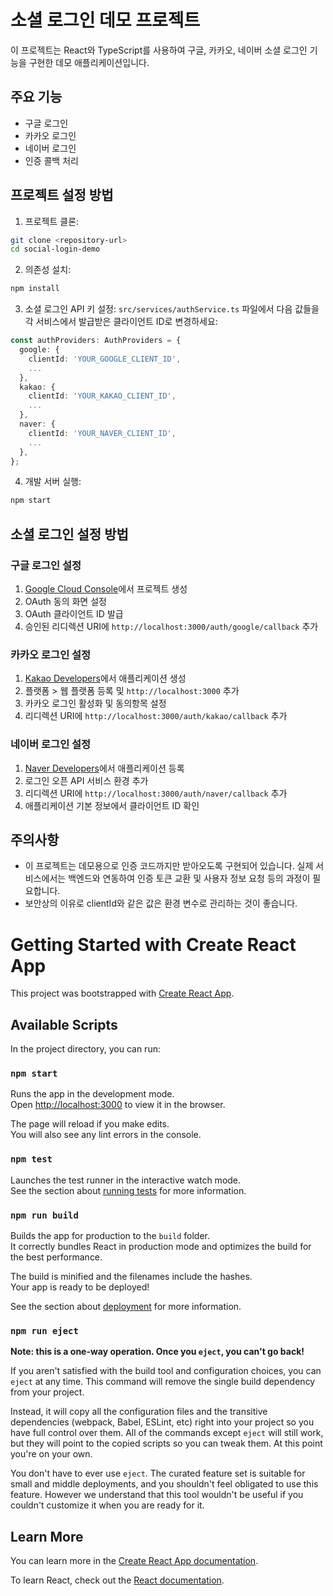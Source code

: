 # 소셜 로그인 데모 프로젝트

이 프로젝트는 React와 TypeScript를 사용하여 구글, 카카오, 네이버 소셜 로그인 기능을 구현한 데모 애플리케이션입니다.

## 주요 기능

- 구글 로그인
- 카카오 로그인
- 네이버 로그인
- 인증 콜백 처리

## 프로젝트 설정 방법

1. 프로젝트 클론:
```bash
git clone <repository-url>
cd social-login-demo
```

2. 의존성 설치:
```bash
npm install
```

3. 소셜 로그인 API 키 설정:
`src/services/authService.ts` 파일에서 다음 값들을 각 서비스에서 발급받은 클라이언트 ID로 변경하세요:
```typescript
const authProviders: AuthProviders = {
  google: {
    clientId: 'YOUR_GOOGLE_CLIENT_ID',
    ...
  },
  kakao: {
    clientId: 'YOUR_KAKAO_CLIENT_ID',
    ...
  },
  naver: {
    clientId: 'YOUR_NAVER_CLIENT_ID',
    ...
  },
};
```

4. 개발 서버 실행:
```bash
npm start
```

## 소셜 로그인 설정 방법

### 구글 로그인 설정
1. [Google Cloud Console](https://console.cloud.google.com/)에서 프로젝트 생성
2. OAuth 동의 화면 설정
3. OAuth 클라이언트 ID 발급
4. 승인된 리디렉션 URI에 `http://localhost:3000/auth/google/callback` 추가

### 카카오 로그인 설정
1. [Kakao Developers](https://developers.kakao.com/)에서 애플리케이션 생성
2. 플랫폼 > 웹 플랫폼 등록 및 `http://localhost:3000` 추가
3. 카카오 로그인 활성화 및 동의항목 설정
4. 리디렉션 URI에 `http://localhost:3000/auth/kakao/callback` 추가

### 네이버 로그인 설정
1. [Naver Developers](https://developers.naver.com/main/)에서 애플리케이션 등록
2. 로그인 오픈 API 서비스 환경 추가
3. 리디렉션 URI에 `http://localhost:3000/auth/naver/callback` 추가
4. 애플리케이션 기본 정보에서 클라이언트 ID 확인

## 주의사항

- 이 프로젝트는 데모용으로 인증 코드까지만 받아오도록 구현되어 있습니다. 실제 서비스에서는 백엔드와 연동하여 인증 토큰 교환 및 사용자 정보 요청 등의 과정이 필요합니다.
- 보안상의 이유로 clientId와 같은 값은 환경 변수로 관리하는 것이 좋습니다.

# Getting Started with Create React App

This project was bootstrapped with [Create React App](https://github.com/facebook/create-react-app).

## Available Scripts

In the project directory, you can run:

### `npm start`

Runs the app in the development mode.\
Open [http://localhost:3000](http://localhost:3000) to view it in the browser.

The page will reload if you make edits.\
You will also see any lint errors in the console.

### `npm test`

Launches the test runner in the interactive watch mode.\
See the section about [running tests](https://facebook.github.io/create-react-app/docs/running-tests) for more information.

### `npm run build`

Builds the app for production to the `build` folder.\
It correctly bundles React in production mode and optimizes the build for the best performance.

The build is minified and the filenames include the hashes.\
Your app is ready to be deployed!

See the section about [deployment](https://facebook.github.io/create-react-app/docs/deployment) for more information.

### `npm run eject`

**Note: this is a one-way operation. Once you `eject`, you can't go back!**

If you aren't satisfied with the build tool and configuration choices, you can `eject` at any time. This command will remove the single build dependency from your project.

Instead, it will copy all the configuration files and the transitive dependencies (webpack, Babel, ESLint, etc) right into your project so you have full control over them. All of the commands except `eject` will still work, but they will point to the copied scripts so you can tweak them. At this point you're on your own.

You don't have to ever use `eject`. The curated feature set is suitable for small and middle deployments, and you shouldn't feel obligated to use this feature. However we understand that this tool wouldn't be useful if you couldn't customize it when you are ready for it.

## Learn More

You can learn more in the [Create React App documentation](https://facebook.github.io/create-react-app/docs/getting-started).

To learn React, check out the [React documentation](https://reactjs.org/).
